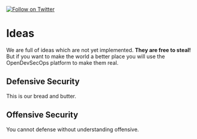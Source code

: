 [![Follow on Twitter](https://img.shields.io/twitter/follow/opendevsecops.svg?logo=twitter)](https://twitter.com/opendevsecops)

# Ideas

We are full of ideas which are not yet implemented. **They are free to steal!** But if you want to make the world a better place you will use the OpenDevSecOps platform to make them real.

## Defensive Security

This is our bread and butter.

## Offensive Security

You cannot defense without understanding offensive.
